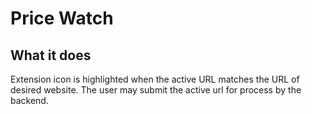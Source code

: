 # Price Watch

## What it does

Extension icon is highlighted when the active URL matches the URL of desired website.  The user may submit the active url for process by the backend.

